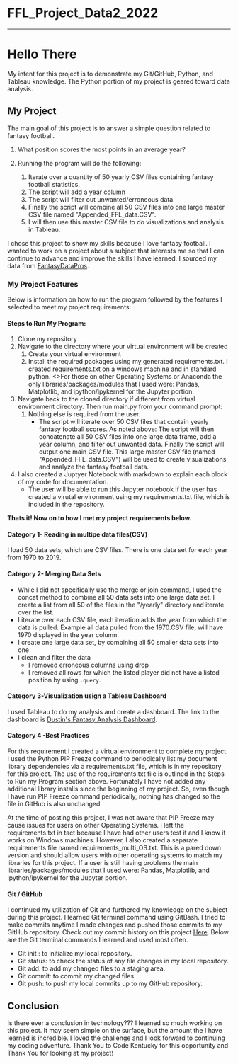 # FFL_Project_Data2_2022
_______________________________________________________________________________________________________________________________________
# Hello There

My intent for this project is to demonstrate my Git/GitHub, Python, and Tableau knowledge. The Python portion of my project is geared toward data analysis. 

## My Project 
The main goal of this project is to answer a simple question related to fantasy football. 
1. What position scores the most points in an average year?

1. Running the program will do the following:
    1. Iterate over a quantity of 50 yearly CSV files containing fantasy football statistics.
    2. The script will add a year column
    3. The script will filter out unwanted/erroneous data.
    4. Finally the script will combine all 50 CSV files into one large master CSV file named "Appended_FFL_data.CSV".
    5. I will then use this master CSV file to do visualizations and analysis in Tableau.

I chose this project to show my skills because I love fantasy football. I wanted to work on a project about a subject that interests me so that I can continue to advance and improve the skills I have learned. I sourced my data from [FantasyDataPros](https://www.fantasyfootballdatapros.com/csv_files).

### My Project Features
Below is information on how to run the program followed by the features I selected to meet my project requirements:

#### Steps to Run My Program:

1. Clone my repository 
2. Navigate to the directory where your virtual environment will be created
    1. Create your virtual environment
    2. Install the required packages using my generated requirements.txt. I created requirements.txt on a windows machine and in standard python. 
    <>For those on other Operating Systems or Anaconda the only libraries/packages/modules that I used were: Pandas, Matplotlib, and ipython/ipykernel for the Jupyter portion. 
3. Navigate back to the cloned directory if different from virtual environment directory. Then run main.py from your command prompt:
    1. Nothing else is required from the user.
        - The script will iterate over 50 CSV files that contain yearly fantasy football scores. As noted above: The script will then concatenate all 50 CSV files into one large data frame, add a year column, and filter out unwanted data. Finally the script will output one main CSV file. This large master CSV file (named "Appended_FFL_data.CSV") will be used to create visualizations and analyze the fantasy football data.
4. I also created a Juptyer Notebook with markdown to explain each block of my code for documentation.
    - The user will be able to run this Jupyter notebook if the user has created a virutal environment using my requirements.txt file, which is included in the repository.
        
**Thats it! Now on to how I met my project requirements below.**

#### Category 1- Reading in multipe data files(CSV)
I load 50 data sets, which are CSV files. There is one data set for each year from 1970 to 2019. 

#### Category 2- Merging Data Sets
- While I did not specifically use the merge or join command, I used the concat method to combine all 50 data sets into one large data set. I create a list from all 50 of the files in the "/yearly" directory and iterate over the list.
- I iterate over each CSV file, each iteration adds the year from which the data is pulled. Example all data pulled from the 1970.CSV file, will have 1970 displayed in the year column. 
- I create one large data set, by combining all 50 smaller data sets into one
- I clean and filter the data
    - I removed erroneous columns using drop
    - I removed all rows for which the listed player did not have a listed position by using `.query`.
#### Category 3-Visualization usign a Tableau Dashboard
I used Tableau to do my analysis and create a dashboard. The link to the dashboard is [Dustin's Fantasy Analysis Dashboard](https://public.tableau.com/app/profile/dustin.littrell/viz/FFL_Project_Data_Analysis2_2022/SampleAnalysis?publish=yes).
#### Category 4 -Best Practices 
For this requirement I created a virtual environment to complete my project. I used the Python PIP Freeze command to periodically list my document library dependencies via a requirements.txt file, which is in my repository for this project. The use of the requirements.txt file is outlined in the Steps to Run my Program section above. Fortunately I have not added any additional library installs since the beginning of my project. So, even though I have run PIP Freeze command periodically, nothing has changed so the file in GitHub is also unchanged.

At the time of posting this project, I was not aware that PIP Freeze may cause issues for users on other Operating Systems. I left the requirements.txt in tact because I have had other users test it and I know it works on Windows machines. However, I also created a separate requirements file named requirements_multi_OS.txt. This is a pared down version and should allow users with other operating systems to match my libraries for this project. If a user is still having problems the main libraries/packages/modules that I used were: Pandas, Matplotlib, and ipython/ipykernel for the Jupyter portion.
#### Git / GitHub

I continued my utilization of Git and furthered my knowledge on the subject during this project. I learned Git terminal command using GitBash.  I tried to make commits anytime I made changes and pushed those commits to my GitHub repository. Check out my commit history on this project [Here](https://https://github.com/dust39/FFL_Project_Data2/commits/main). Below are the Git terminal commands I learned and used most often.

- Git init : to initialize my local repository.
- Git status: to check the status of any file changes in my local repository.
- Git add: to add my changed files to a staging area.
- Git commit: to commit my changed files.
- Git push: to push my local commits up to my GitHub repository.

## Conclusion
Is there ever a conclusion in technology??? I learned so much working on this project. It may seem simple on the surface, but the amount the I have learned is incredible. I loved the challenge and I look forward to continuing my coding adventure. Thank You to Code Kentucky for this opportunity and Thank You for looking at my project!